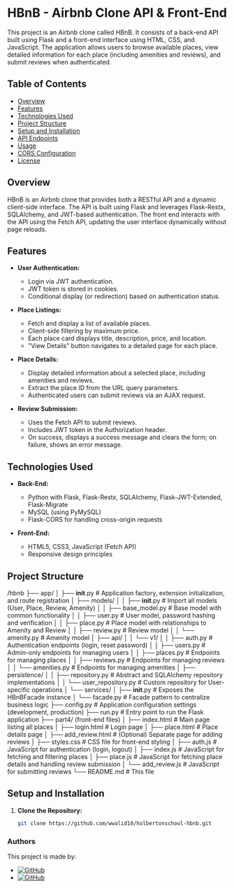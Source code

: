 # HBnB - Airbnb Clone API & Front-End

This project is an Airbnb clone called HBnB. It consists of a back-end API built using Flask and a front-end interface using HTML, CSS, and JavaScript. The application allows users to browse available places, view detailed information for each place (including amenities and reviews), and submit reviews when authenticated.

## Table of Contents

- [Overview](#overview)
- [Features](#features)
- [Technologies Used](#technologies-used)
- [Project Structure](#project-structure)
- [Setup and Installation](#setup-and-installation)
- [API Endpoints](#api-endpoints)
- [Usage](#usage)
- [CORS Configuration](#cors-configuration)
- [License](#license)

## Overview

HBnB is an Airbnb clone that provides both a RESTful API and a dynamic client-side interface. The API is built using Flask and leverages Flask-Restx, SQLAlchemy, and JWT-based authentication. The front end interacts with the API using the Fetch API, updating the user interface dynamically without page reloads.

## Features

- **User Authentication:**  
  - Login via JWT authentication.
  - JWT token is stored in cookies.
  - Conditional display (or redirection) based on authentication status.

- **Place Listings:**  
  - Fetch and display a list of available places.
  - Client-side filtering by maximum price.
  - Each place card displays title, description, price, and location.
  - "View Details" button navigates to a detailed page for each place.

- **Place Details:**  
  - Display detailed information about a selected place, including amenities and reviews.
  - Extract the place ID from the URL query parameters.
  - Authenticated users can submit reviews via an AJAX request.

- **Review Submission:**  
  - Uses the Fetch API to submit reviews.
  - Includes JWT token in the Authorization header.
  - On success, displays a success message and clears the form; on failure, shows an error message.

## Technologies Used

- **Back-End:**  
  - Python with Flask, Flask-Restx, SQLAlchemy, Flask-JWT-Extended, Flask-Migrate
  - MySQL (using PyMySQL)
  - Flask-CORS for handling cross-origin requests

- **Front-End:**  
  - HTML5, CSS3, JavaScript (Fetch API)
  - Responsive design principles

## Project Structure

/hbnb
├── app/
│   ├── __init__.py              # Application factory, extension initialization, and route registration
│   ├── models/
│   │   ├── __init__.py          # Import all models (User, Place, Review, Amenity)
│   │   ├── base_model.py        # Base model with common functionality
│   │   ├── user.py              # User model, password hashing and verification
│   │   ├── place.py             # Place model with relationships to Amenity and Review
│   │   ├── review.py            # Review model
│   │   └── amenity.py           # Amenity model
│   ├── api/
│   │   └── v1/
│   │       ├── auth.py          # Authentication endpoints (login, reset password)
│   │       ├── users.py         # Admin-only endpoints for managing users
│   │       ├── places.py        # Endpoints for managing places
│   │       ├── reviews.py       # Endpoints for managing reviews
│   │       └── amenities.py     # Endpoints for managing amenities
│   ├── persistence/
│   │   ├── repository.py        # Abstract and SQLAlchemy repository implementations
│   │   └── user_repository.py   # Custom repository for User-specific operations
│   └── services/
│       ├── __init__.py          # Exposes the HBnBFacade instance
│       └── facade.py            # Facade pattern to centralize business logic
├── config.py                    # Application configuration settings (development, production)
├── run.py                       # Entry point to run the Flask application
├── part4/ (front-end files)
│   ├── index.html               # Main page listing all places
│   ├── login.html               # Login page
│   ├── place.html               # Place details page
│   ├── add_review.html          # (Optional) Separate page for adding reviews
│   ├── styles.css               # CSS file for front-end styling
│   ├── auth.js                  # JavaScript for authentication (login, logout)
│   ├── index.js                 # JavaScript for fetching and filtering places
│   ├── place.js                 # JavaScript for fetching place details and handling review submission
│   └── add_review.js            # JavaScript for submitting reviews
└── README.md                    # This file


## Setup and Installation

1. **Clone the Repository:**

   ```bash
   git clone https://github.com/wwalid18/holbertonschool-hbnb.git

 ### **Authors**
 This project is made by:
 - [![GitHub](https://img.shields.io/badge/GitHub-Nourkasmi-000000?style=flat&logo=github)](https://github.com/Nourkasmi)
 - [![GitHub](https://img.shields.io/badge/GitHub-wwalid18-000000?style=flat&logo=github)](https://github.com/wwalid18)